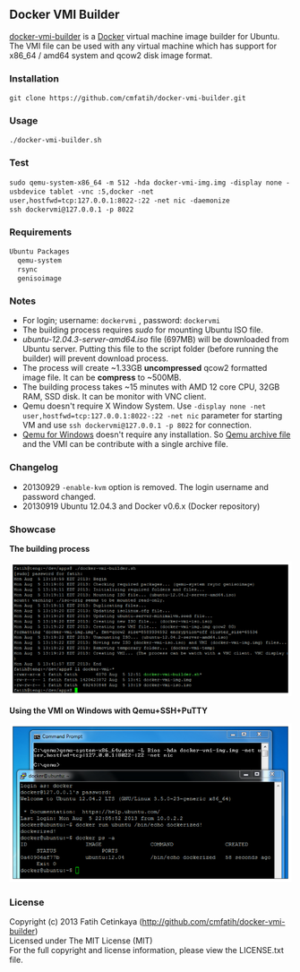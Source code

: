 ## Docker VMI Builder

  [docker-vmi-builder](http://github.com/cmfatih/docker-vmi-builder) is a [Docker](http://www.docker.io/) virtual machine image builder for Ubuntu. 
  The VMI file can be used with any virtual machine which has support for x86_64 / amd64 system and qcow2 disk image format.
  
### Installation

```
git clone https://github.com/cmfatih/docker-vmi-builder.git
```

### Usage

```
./docker-vmi-builder.sh
```

### Test

```
sudo qemu-system-x86_64 -m 512 -hda docker-vmi-img.img -display none -usbdevice tablet -vnc :5,docker -net user,hostfwd=tcp:127.0.0.1:8022-:22 -net nic -daemonize
ssh dockervmi@127.0.0.1 -p 8022
```

### Requirements

```
Ubuntu Packages
  qemu-system 
  rsync 
  genisoimage
```

### Notes

* For login; username: `dockervmi` , password: `dockervmi`
* The building process requires *sudo* for mounting Ubuntu ISO file.
* *ubuntu-12.04.3-server-amd64.iso* file (697MB) will be downloaded from Ubuntu server. Putting this file to the script folder (before running the builder) will prevent download process.
* The process will create ~1.33GB **uncompressed** qcow2 formatted image file. It can be **compress** to ~500MB.
* The building process takes ~15 minutes with AMD 12 core CPU, 32GB RAM, SSD disk. It can be monitor with VNC client.
* Qemu doesn't require X Window System. Use `-display none -net user,hostfwd=tcp:127.0.0.1:8022-:22 -net nic` parameter for starting VM and use `ssh dockervmi@127.0.0.1 -p 8022` for connection.
* [Qemu for Windows](http://lassauge.free.fr/qemu/) doesn't require any installation. So [Qemu archive file](http://lassauge.free.fr/qemu/release/Qemu-1.5.1-windows.zip) and the VMI can be contribute with a single archive file.

### Changelog

* 20130929 `-enable-kvm` option is removed. The login username and password changed.
* 20130919 Ubuntu 12.04.3 and Docker v0.6.x (Docker repository)

### Showcase

**The building process**

![docker-vmi-builder.sh](docs/img/dvb-out.png)

**Using the VMI on Windows with Qemu+SSH+PuTTY**

![docker-vmi-img.img](docs/img/vmi-win-qemu-ssh.png)

### License

Copyright (c) 2013 Fatih Cetinkaya (http://github.com/cmfatih/docker-vmi-builder)  
Licensed under The MIT License (MIT)  
For the full copyright and license information, please view the LICENSE.txt file.
